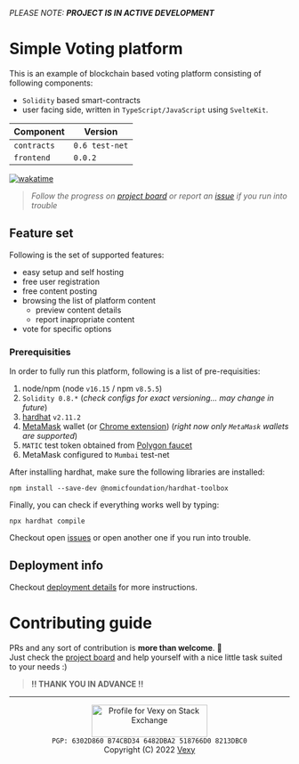 _PLEASE NOTE: **PROJECT IS IN ACTIVE DEVELOPMENT**_  

# Simple Voting platform
This is an example of blockchain based voting platform consisting of following components:
  - `Solidity` based smart-contracts
  - user facing side, written in `TypeScript/JavaScript` using `SvelteKit`.

|Component|Version|
|-|-|
|`contracts`|`0.6 test-net`|
|`frontend`|`0.0.2`|

[![wakatime](https://wakatime.com/badge/github/vexy/simple_voting.svg)](https://wakatime.com/badge/github/vexy/simple_voting?style=for-the-badge)

> _Follow the progress on [project board](https://github.com/vexy/simple_voting/projects/1) or report an [issue](https://github.com/vexy/simple_voting/issues) if you run into trouble_  

## Feature set
Following is the set of supported features:
  - easy setup and self hosting
  - free user registration
  - free content posting
  - browsing the list of platform content
    - preview content details
    - report inapropriate content
  - vote for specific options

### Prerequisities
In order to fully run this platform, following is a list of pre-requisities:
1. node/npm (node `v16.15` / npm `v8.5.5`)
2. `Solidity 0.8.*` (_check configs for exact versioning... may change in future_)
3. [hardhat](https://hardhat.org/getting-started/#installation) `v2.11.2`
4. [MetaMask](https://metamask.io/) wallet (or [Chrome extension](https://chrome.google.com/webstore/detail/metamask/nkbihfbeogaeaoehlefnkodbefgpgknn?hl=en)) (_right now only `MetaMask` wallets are supported_)
5. `MATIC` test token obtained from [Polygon faucet](https://faucet.polygon.technology/)
6. MetaMask configured to `Mumbai` test-net

After installing hardhat, make sure the following libraries are installed:
```
npm install --save-dev @nomicfoundation/hardhat-toolbox
```

Finally, you can check if everything works well by typing:
```
npx hardhat compile
```

Checkout open [issues](https://github.com/vexy/simple_voting/issues) or open another one if you run into trouble.

## Deployment info
Checkout [deployment details](DEPLOYMENTS.md) for more instructions.

# Contributing guide
PRs and any sort of contribution is **more than welcome**. 🙌  
Just check the [project board](https://github.com/vexy/simple_voting/projects/1) and help yourself with a nice little task suited to your needs :)  

> **!! THANK YOU IN ADVANCE !!**

---  

<div align="center">
  <a href="https://stackexchange.com/users/215166">
    <img src="https://stackexchange.com/users/flair/215166.png?theme=clean" width="208" height="58" alt="Profile for Vexy on Stack Exchange" title="profile for Vexy on Stack Exchange, a network of free, community-driven Q&amp;A sites">
  </a>
  <br>
  <code>PGP: 6302D860 B74CBD34 6482DBA2 518766D0 8213DBC0</code>
  <br>
  <div>Copyright (C) 2022 <a href="https://github.com/vexy">Vexy</a></div>
</div>
